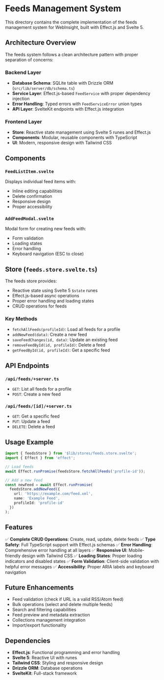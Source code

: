 # Feeds Management System

This directory contains the complete implementation of the feeds management system for WebInsight, built with Effect.js and Svelte 5.

## Architecture Overview

The feeds system follows a clean architecture pattern with proper separation of concerns:

### Backend Layer
- **Database Schema**: SQLite table with Drizzle ORM (`src/lib/server/db/schema.ts`)
- **Service Layer**: Effect.js-based `FeedService` with proper dependency injection
- **Error Handling**: Typed errors with `FeedServiceError` union types
- **API Layer**: SvelteKit endpoints with Effect.js integration

### Frontend Layer
- **Store**: Reactive state management using Svelte 5 runes and Effect.js
- **Components**: Modular, reusable components with TypeScript
- **UI**: Modern, responsive design with Tailwind CSS

## Components

### `FeedListItem.svelte`
Displays individual feed items with:
- Inline editing capabilities
- Delete confirmation
- Responsive design
- Proper accessibility

### `AddFeedModal.svelte`
Modal form for creating new feeds with:
- Form validation
- Loading states
- Error handling
- Keyboard navigation (ESC to close)

## Store (`feeds.store.svelte.ts`)

The feeds store provides:
- Reactive state using Svelte 5 `$state` runes
- Effect.js-based async operations
- Proper error handling and loading states
- CRUD operations for feeds

### Key Methods
- `fetchAllFeeds(profileId)`: Load all feeds for a profile
- `addNewFeed(data)`: Create a new feed
- `saveFeedChanges(id, data)`: Update an existing feed
- `removeFeedById(id, profileId)`: Delete a feed
- `getFeedById(id, profileId)`: Get a specific feed

## API Endpoints

### `/api/feeds/+server.ts`
- `GET`: List all feeds for a profile
- `POST`: Create a new feed

### `/api/feeds/[id]/+server.ts`
- `GET`: Get a specific feed
- `PUT`: Update a feed
- `DELETE`: Delete a feed

## Usage Example

```typescript
import { feedsStore } from '$lib/stores/feeds.store.svelte';
import { Effect } from 'effect';

// Load feeds
await Effect.runPromise(feedsStore.fetchAllFeeds('profile-id'));

// Add a new feed
const newFeed = await Effect.runPromise(
  feedsStore.addNewFeed({
    url: 'https://example.com/feed.xml',
    name: 'Example Feed',
    profileId: 'profile-id'
  })
);
```

## Features

✅ **Complete CRUD Operations**: Create, read, update, delete feeds
✅ **Type Safety**: Full TypeScript support with Effect.js schemas
✅ **Error Handling**: Comprehensive error handling at all layers
✅ **Responsive UI**: Mobile-friendly design with Tailwind CSS
✅ **Loading States**: Proper loading indicators and disabled states
✅ **Form Validation**: Client-side validation with helpful error messages
✅ **Accessibility**: Proper ARIA labels and keyboard navigation

## Future Enhancements

- Feed validation (check if URL is a valid RSS/Atom feed)
- Bulk operations (select and delete multiple feeds)
- Search and filtering capabilities
- Feed preview and metadata extraction
- Collections management integration
- Import/export functionality

## Dependencies

- **Effect.js**: Functional programming and error handling
- **Svelte 5**: Reactive UI with runes
- **Tailwind CSS**: Styling and responsive design
- **Drizzle ORM**: Database operations
- **SvelteKit**: Full-stack framework 